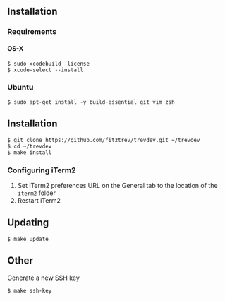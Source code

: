 ## Installation

### Requirements

#### OS-X

```
$ sudo xcodebuild -license
$ xcode-select --install
```

### Ubuntu

```
$ sudo apt-get install -y build-essential git vim zsh
```

## Installation

```
$ git clone https://github.com/fitztrev/trevdev.git ~/trevdev
$ cd ~/trevdev
$ make install
```

### Configuring iTerm2

1. Set iTerm2 preferences URL on the General tab to the location of the `iterm2` folder
2. Restart iTerm2

## Updating

```
$ make update
```

## Other

Generate a new SSH key

```
$ make ssh-key
```
